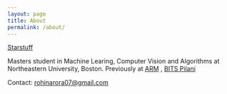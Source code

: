 ```yaml
---
layout: page
title: About
permalink: /about/
---
```


[Starstuff](https://www.youtube.com/watch?v=tLPkpBN6bEI)

Masters student in Machine Learing, Computer Vision and Algorithms at Northeastern University, Boston. Previously at [ARM](https://en.wikipedia.org/wiki/Arm_Holdings) , [BITS Pilani](https://en.wikipedia.org/wiki/Birla_Institute_of_Technology_and_Science,_Pilani)

Contact: rohinarora07@gmail.com
